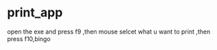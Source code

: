 # print_app
open the exe and press f9  ,then mouse selcet what u want to print ,then press f10,bingo 
